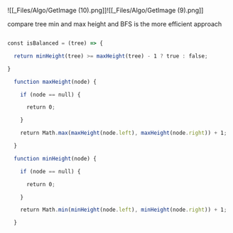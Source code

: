 ![[_Files/Algo/GetImage (10).png]]![[_Files/Algo/GetImage (9).png]]

compare tree min and max height and BFS is the more efficient approach 
```javascript

const isBalanced = (tree) => { 

  return minHeight(tree) >= maxHeight(tree) - 1 ? true : false; 

} 

  function maxHeight(node) { 

    if (node == null) { 

      return 0; 

    } 

    return Math.max(maxHeight(node.left), maxHeight(node.right)) + 1; 

  } 

  function minHeight(node) { 

    if (node == null) { 

      return 0; 

    } 

    return Math.min(minHeight(node.left), minHeight(node.right)) + 1; 

  }
```